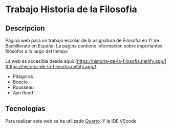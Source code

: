 # Trabajo Historia de la Filosofia

## Descripcion
Página web para un trabajo escolar de la asignatura de Filosofía en 1º de Bachillerato en España. La página contiene información sobre importantes filósofos a lo largo del tiempo

La web es accesible desde aquí: [https://historia-de-la-filosofia.netlify.app/](https://historia-de-la-filosofia.netlify.app/)

- Pitágoras
- Boecio
- Rousseau
- Ayn Rand

## Tecnologías

Para realizar esta web se ha utilizado [Quarto](https://quarto.org/). Y la IDE VScode


